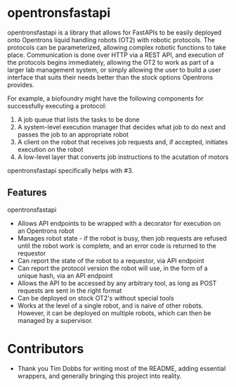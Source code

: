 # opentronsfastapi

opentronsfastapi is a library that allows for FastAPIs to be easily deployed onto Opentrons liquid handling robots (OT2) with robotic protocols. The protocols can be parameterized, allowing complex robotic functions to take place. Communication is done over HTTP via a REST API, and execution of the protocols begins immediately, allowing the OT2 to work as part of a larger lab management system, or simply allowing the user to build a user interface that suits their needs better than the stock options Opentrons provides.

For example, a biofoundry might have the following components for successfully executing a protocol:
1. A job queue that lists the tasks to be done
2. A system-level execution manager that decides what job to do next and passes the job to an appropriate robot
3. A client on the robot that receives job requests and, if accepted, initiates execution on the robot
4. A low-level layer that converts job instructions to the acutation of motors

opentronsfastapi specifically helps with #3.

## Features
opentronsfastapi
- Allows API endpoints to be wrapped with a decorator for execution on an Opentrons robot
- Manages robot state - if the robot is busy, then job requests are refused until the robot work is complete, and an error code is returned to the requestor
- Can report the state of the robot to a requestor, via API endpoint
- Can report the protocol version the robot will use, in the form of a unique hash, via an API endpoint
- Allows the API to be accessed by any arbitrary tool, as long as POST requests are sent in the right format
- Can be deployed on stock OT2's without special tools
- Works at the level of a single robot, and is naive of other robots. However, it can be deployed on multiple robots, which can then be managed by a supervisor.

# Contributors
- Thank you Tim Dobbs for writing most of the README, adding essential wrappers, and generally bringing this project into reality.
